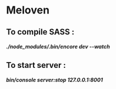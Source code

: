 # Meloven

## To compile SASS :
##### ./node_modules/.bin/encore dev --watch

## To start server :
##### bin/console server:stop 127.0.0.1:8001